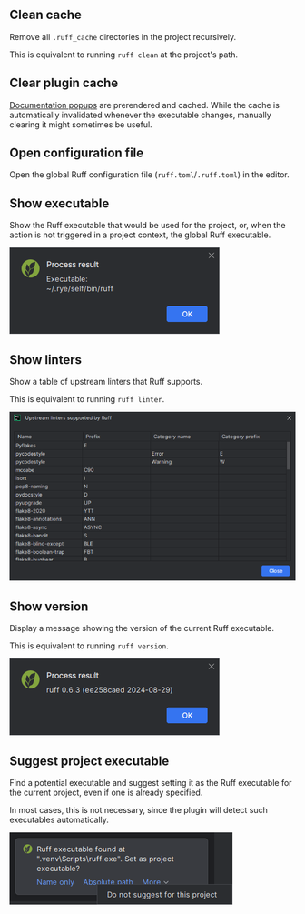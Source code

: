 ## Clean cache

Remove all `.ruff_cache` directories in the project recursively.

This is equivalent to running `ruff clean` at the project's path.


## Clear plugin cache

[Documentation popups][1] are prerendered and cached.
While the cache is automatically invalidated whenever the executable changes,
manually clearing it might sometimes be useful.


## Open configuration file

Open the global Ruff configuration file (`ruff.toml`/`.ruff.toml`)
in the editor.


## Show executable

Show the Ruff executable that would be used for the project,
or, when the action is not triggered in a project context,
the global Ruff executable.

![](../assets/ruff-actions-show-executable-demo.png)


## Show linters

Show a table of upstream linters that Ruff supports.

This is equivalent to running `ruff linter`.

![](../assets/ruff-actions-show-linters-demo.png)


## Show version

Display a message showing the version of the current Ruff executable.

This is equivalent to running `ruff version`.

![](../assets/ruff-actions-show-version-demo.png)


## Suggest project executable

Find a potential executable and suggest
setting it as the Ruff executable for the current project,
even if one is already specified.

In most cases, this is not necessary, since the plugin
will detect such executables automatically.

![](../assets/ruff-actions-suggest-project-executable-demo.png)


  [1]: documentation.md
